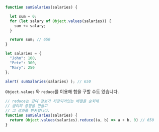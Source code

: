 ```js run demo
function sumSalaries(salaries) {

  let sum = 0;
  for (let salary of Object.values(salaries)) {
    sum += salary;
  }

  return sum; // 650
}

let salaries = {
  "John": 100,
  "Pete": 300,
  "Mary": 250
};

alert( sumSalaries(salaries) ); // 650
```
`Object.values` 와 `reduce`를 이용해 합을 구할 수도 있습니다.

```js
// reduce는 급여 정보가 저장되어있는 배열을 순회해
// 급여의 총합을 만들고
// 그 결과를 반환합니다.
function sumSalaries(salaries) {
  return Object.values(salaries).reduce((a, b) => a + b, 0) // 650
}
```
